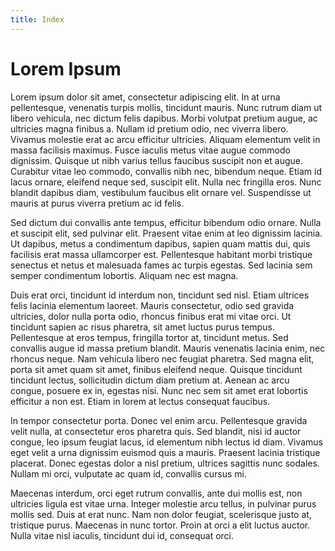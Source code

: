 ```yaml
---
title: Index
---
```


# Lorem Ipsum

Lorem ipsum dolor sit amet, consectetur adipiscing elit. In at urna pellentesque, venenatis turpis mollis, tincidunt mauris. Nunc rutrum diam ut libero vehicula, nec dictum felis dapibus. Morbi volutpat pretium augue, ac ultricies magna finibus a. Nullam id pretium odio, nec viverra libero. Vivamus molestie erat ac arcu efficitur ultricies. Aliquam elementum velit in massa facilisis maximus. Fusce iaculis metus vitae augue commodo dignissim. Quisque ut nibh varius tellus faucibus suscipit non et augue. Curabitur vitae leo commodo, convallis nibh nec, bibendum neque. Etiam id lacus ornare, eleifend neque sed, suscipit elit. Nulla nec fringilla eros. Nunc blandit dapibus diam, vestibulum faucibus elit ornare vel. Suspendisse ut mauris at purus viverra pretium ac id felis.

Sed dictum dui convallis ante tempus, efficitur bibendum odio ornare. Nulla et suscipit elit, sed pulvinar elit. Praesent vitae enim at leo dignissim lacinia. Ut dapibus, metus a condimentum dapibus, sapien quam mattis dui, quis facilisis erat massa ullamcorper est. Pellentesque habitant morbi tristique senectus et netus et malesuada fames ac turpis egestas. Sed lacinia sem semper condimentum lobortis. Aliquam nec est magna.

Duis erat orci, tincidunt id interdum non, tincidunt sed nisl. Etiam ultrices felis lacinia elementum laoreet. Mauris consectetur, odio sed gravida ultricies, dolor nulla porta odio, rhoncus finibus erat mi vitae orci. Ut tincidunt sapien ac risus pharetra, sit amet luctus purus tempus. Pellentesque at eros tempus, fringilla tortor at, tincidunt metus. Sed convallis augue id massa pretium blandit. Mauris venenatis lacinia enim, nec rhoncus neque. Nam vehicula libero nec feugiat pharetra. Sed magna elit, porta sit amet quam sit amet, finibus eleifend neque. Quisque tincidunt tincidunt lectus, sollicitudin dictum diam pretium at. Aenean ac arcu congue, posuere ex in, egestas nisi. Nunc nec sem sit amet erat lobortis efficitur a non est. Etiam in lorem at lectus consequat faucibus.

In tempor consectetur porta. Donec vel enim arcu. Pellentesque gravida velit nulla, at consectetur eros pharetra quis. Sed blandit, nisi id auctor congue, leo ipsum feugiat lacus, id elementum nibh lectus id diam. Vivamus eget velit a urna dignissim euismod quis a mauris. Praesent lacinia tristique placerat. Donec egestas dolor a nisl pretium, ultrices sagittis nunc sodales. Nullam mi orci, vulputate ac quam id, convallis cursus mi.

Maecenas interdum, orci eget rutrum convallis, ante dui mollis est, non ultricies ligula est vitae urna. Integer molestie arcu tellus, in pulvinar purus mollis sed. Duis at erat nunc. Nam non dolor feugiat, scelerisque justo at, tristique purus. Maecenas in nunc tortor. Proin at orci a elit luctus auctor. Nulla vitae nisl iaculis, tincidunt dui id, consequat orci.

